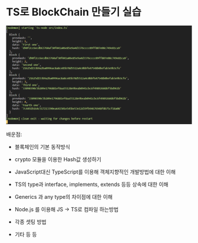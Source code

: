 # TS로 BlockChain 만들기 실습

![](README_assets/b93e5819856aaa4491505b2a132a60680232028e.png)

배운점:

- 블록체인의 기본 동작방식

- crypto 모듈을 이용한 Hash값 생성하기

- JavaScript대신 TypeScript를 이용해 객체지향적인 개발방법에 대한 이해

- TS의 type과 interface, implements, extends 등등 상속에 대한 이해

- Generics 과 any type의 차이점에 대한 이해

- Node.js 를 이용해 JS -> TS로 컴파일 하는방법

- 각종 셋팅 방법

- 기타 등 등 
